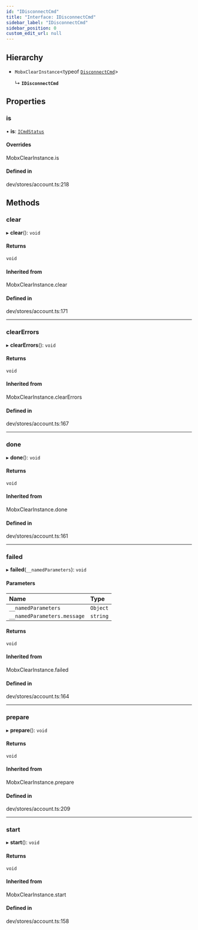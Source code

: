 ```yaml
---
id: "IDisconnectCmd"
title: "Interface: IDisconnectCmd"
sidebar_label: "IDisconnectCmd"
sidebar_position: 0
custom_edit_url: null
---
```


## Hierarchy

- `MobxClearInstance`<typeof [`DisconnectCmd`](../modules.md#disconnectcmd)\>

  ↳ **`IDisconnectCmd`**

## Properties

### is

• **is**: [`ICmdStatus`](ICmdStatus.md)

#### Overrides

MobxClearInstance.is

#### Defined in

dev/stores/account.ts:218

## Methods

### clear

▸ **clear**(): `void`

#### Returns

`void`

#### Inherited from

MobxClearInstance.clear

#### Defined in

dev/stores/account.ts:171

___

### clearErrors

▸ **clearErrors**(): `void`

#### Returns

`void`

#### Inherited from

MobxClearInstance.clearErrors

#### Defined in

dev/stores/account.ts:167

___

### done

▸ **done**(): `void`

#### Returns

`void`

#### Inherited from

MobxClearInstance.done

#### Defined in

dev/stores/account.ts:161

___

### failed

▸ **failed**(`__namedParameters`): `void`

#### Parameters

| Name | Type |
| :------ | :------ |
| `__namedParameters` | `Object` |
| `__namedParameters.message` | `string` |

#### Returns

`void`

#### Inherited from

MobxClearInstance.failed

#### Defined in

dev/stores/account.ts:164

___

### prepare

▸ **prepare**(): `void`

#### Returns

`void`

#### Inherited from

MobxClearInstance.prepare

#### Defined in

dev/stores/account.ts:209

___

### start

▸ **start**(): `void`

#### Returns

`void`

#### Inherited from

MobxClearInstance.start

#### Defined in

dev/stores/account.ts:158
